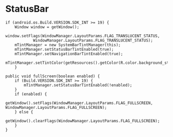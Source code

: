 # StatusBar #

    if (android.os.Build.VERSION.SDK_INT >= 19) {
        Window window = getWindow();
        window.setFlags(WindowManager.LayoutParams.FLAG_TRANSLUCENT_STATUS,
                WindowManager.LayoutParams.FLAG_TRANSLUCENT_STATUS);
        mTintManager = new SystemBarTintManager(this);
        mTintManager.setStatusBarTintEnabled(true);
        mTintManager.setNavigationBarTintEnabled(true);
        mTintManager.setTintColor(getResources().getColor(R.color.background_statusbar));
        }

    public void fullScreen(boolean enabled) {
        if (Build.VERSION.SDK_INT >= 19) {
            mTintManager.setStatusBarTintEnabled(!enabled);
        }
        if (enabled) {
            getWindow().setFlags(WindowManager.LayoutParams.FLAG_FULLSCREEN, WindowManager.LayoutParams.FLAG_FULLSCREEN);
        } else {
            getWindow().clearFlags(WindowManager.LayoutParams.FLAG_FULLSCREEN);
        }
    }